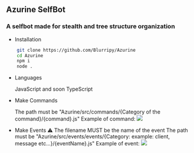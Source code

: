 ## Azurine SelfBot

### A selfbot made for stealth and tree structure organization

- Installation
```bash
    git clone https://github.com/Blurripy/Azurine
    cd Azurine
    npm i
    node .
```

- Languages

    JavaScript and soon TypeScript

- Make Commands

    The path must be "Azurine/src/commands/{Category of the command}/{command}.js"
Example of command:
      ![](https://cdn.discordapp.com/attachments/903002196013101056/943261759463120977/code_example.png)

- Make Events
    ⚠️ The filename MUST be the name of the event
    The path must be "Azurine/src/events/events/{Category: example: client, message etc...}/{eventName}.js"
    Example of event:
      ![](https://cdn.discordapp.com/attachments/903002196013101056/943265748569174046/event_example.png)
